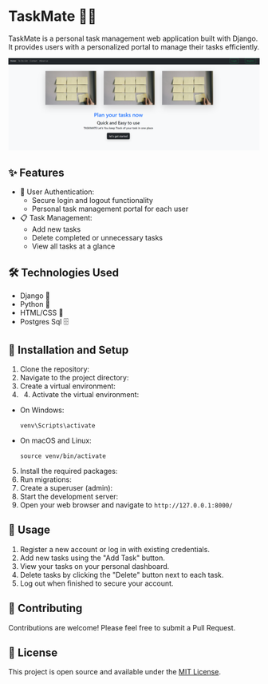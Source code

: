 # TaskMate 📝✅

TaskMate is a personal task management web application built with Django. It provides users with a personalized portal to manage their tasks efficiently.

![TaskMate Screenshot](https://github.com/Rahul-web-hub/TaskManager/blob/main/Screenshot%202024-06-25%20200046.png)

## ✨ Features

- 🔐 User Authentication:
  - Secure login and logout functionality
  - Personal task management portal for each user
- 📋 Task Management:
  - Add new tasks
  - Delete completed or unnecessary tasks
  - View all tasks at a glance

## 🛠️ Technologies Used

- Django 🐍
- Python 🐍
- HTML/CSS 🎨
- Postgres Sql 🗄️

## 🚀 Installation and Setup

1. Clone the repository:
2. Navigate to the project directory:
3. Create a virtual environment:
4. 4. Activate the virtual environment:
- On Windows:
  ```
  venv\Scripts\activate
  ```
- On macOS and Linux:
  ```
  source venv/bin/activate
  ```

5. Install the required packages:
6. Run migrations:
7. Create a superuser (admin):
8. Start the development server:
9. Open your web browser and navigate to `http://127.0.0.1:8000/`

## 📖 Usage

1. Register a new account or log in with existing credentials.
2. Add new tasks using the "Add Task" button.
3. View your tasks on your personal dashboard.
4. Delete tasks by clicking the "Delete" button next to each task.
5. Log out when finished to secure your account.

## 🤝 Contributing

Contributions are welcome! Please feel free to submit a Pull Request.

## 📄 License

This project is open source and available under the [MIT License](LICENSE).
